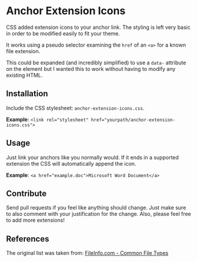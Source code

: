 Anchor Extension Icons
======================

CSS added extension icons to your anchor link. The styling is left very basic in order to be modified easily to fit your theme.

It works using a pseudo selector examining the `href` of an `<a>` for a known file extension. 

This could be expanded (and incredibly simplified) to use a `data-` attribute on the element but I wanted this to work without having to modify any existing HTML. 

Installation
---

Include the CSS stylesheet: `anchor-extension-icons.css`.

**Example**: `<link rel="stylesheet" href="yourpath/anchor-extension-icons.css">`

Usage
---
Just link your anchors like you normally would. If it ends in a supported extension the CSS will automatically append the icon.

**Example**: `<a href="example.doc">Microsoft Word Document</a>`

Contribute
---
Send pull requests if you feel like anything should change. Just make sure to also comment with your justification for the change. Also, please feel free to add more extensions!

References
---
The original list was taken from: [FileInfo.com - Common File Types](http://www.fileinfo.com/filetypes/common "FileInfo.com - Common File Types")